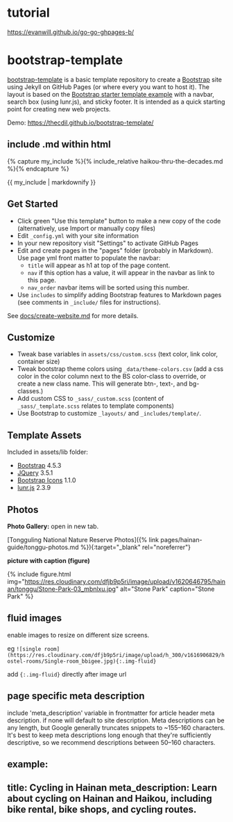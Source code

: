 # tutorial

https://evanwill.github.io/go-go-ghpages-b/

# bootstrap-template

[bootstrap-template](https://github.com/thecdil/bootstrap-template) is a basic template repository to create a [Bootstrap](https://getbootstrap.com/) site using Jekyll on GitHub Pages (or where every you want to host it). 
The layout is based on the [Bootstrap starter template example](https://getbootstrap.com/docs/4.5/examples/) with a navbar, search box (using lunr.js), and sticky footer.
It is intended as a quick starting point for creating new web projects.

Demo: <https://thecdil.github.io/bootstrap-template/>

## include .md within html

{% capture my_include %}{% include_relative haikou-thru-the-decades.md %}{% endcapture %}

{{ my_include | markdownify }}

## Get Started 

- Click green "Use this template" button to make a new copy of the code (alternatively, use Import or manually copy files)
- Edit `_config.yml` with your site information
- In your new repository visit "Settings" to activate GitHub Pages
- Edit and create pages in the "pages" folder (probably in Markdown). Use page yml front matter to populate the navbar:
    - `title` will appear as h1 at top of the page content.
    - `nav` if this option has a value, it will appear in the navbar as link to this page.
    - `nav_order` navbar items will be sorted using this number. 
- Use `includes` to simplify adding Bootstrap features to Markdown pages (see comments in `_include/` files for instructions).

See [docs/create-website.md](https://github.com/thecdil/bootstrap-template/blob/main/docs/create-website.md) for more details.

## Customize 

- Tweak base variables in `assets/css/custom.scss` (text color, link color, container size)
- Tweak bootstrap theme colors using `_data/theme-colors.csv` (add a css color in the color column next to the BS color-class to override, or create a new class name. This will generate btn-, text-, and bg- classes.)
- Add custom CSS to `_sass/_custom.scss` (content of `_sass/_template.scss` relates to template components)
- Use Bootstrap to customize `_layouts/` and `_includes/template/`.

## Template Assets

Included in assets/lib folder:

- [Bootstrap](https://getbootstrap.com/docs/4.5/getting-started/introduction/) 4.5.3
- [JQuery](https://jquery.com/) 3.5.1
- [Bootstrap Icons](https://icons.getbootstrap.com/) 1.1.0
- [lunr.js](https://lunrjs.com/) 2.3.9

## Photos

**Photo Gallery:**
open in new tab.

[Tongguling National Nature Reserve Photos]({% link pages/hainan-guide/tonggu-photos.md %}){:target="_blank" rel="noreferrer"}

**picture with caption (figure)**

{% include figure.html img="https://res.cloudinary.com/dfjb9p5ri/image/upload/v1620646795/hainan/tonggu/Stone-Park-03_mbnlxu.jpg"
alt="Stone Park" caption="Stone Park" %}

## fluid images

enable images to resize on different size screens.

eg `![single room](https://res.cloudinary.com/dfjb9p5ri/image/upload/h_300/v1616906829/hostel-rooms/Single-room_bbigee.jpg){:.img-fluid}`

add `{:.img-fluid}` directly after image url

## page specific meta description

include 'meta_description' variable in frontmatter for article header meta description. if none will default to site description. Meta descriptions can be any length, but Google generally truncates snippets to ~155–160 characters. It's best to keep meta descriptions long enough that they're sufficiently descriptive, so we recommend descriptions between 50–160 characters.

example:
---
title: Cycling in Hainan
meta_description: Learn about cycling on Hainan and Haikou, including bike rental, bike shops, and cycling routes.
---